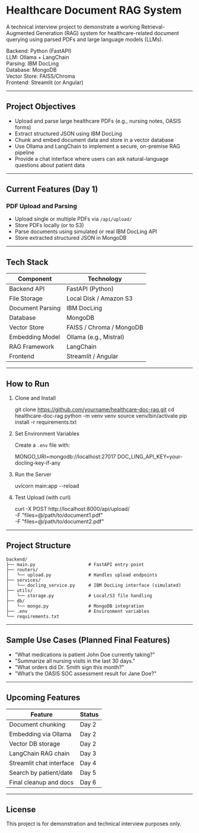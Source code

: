 
# Healthcare Document RAG System

A technical interview project to demonstrate a working Retrieval-Augmented Generation (RAG) system for healthcare-related document querying using parsed PDFs and large language models (LLMs).

Backend: Python (FastAPI)  
LLM: Ollama + LangChain  
Parsing: IBM DocLing  
Database: MongoDB  
Vector Store: FAISS/Chroma  
Frontend: Streamlit (or Angular)

---

## Project Objectives

- Upload and parse large healthcare PDFs (e.g., nursing notes, OASIS forms)
- Extract structured JSON using IBM DocLing
- Chunk and embed document data and store in a vector database
- Use Ollama and LangChain to implement a secure, on-premise RAG pipeline
- Provide a chat interface where users can ask natural-language questions about patient data

---

## Current Features (Day 1)

### PDF Upload and Parsing
- Upload single or multiple PDFs via `/api/upload/`
- Store PDFs locally (or to S3)
- Parse documents using simulated or real IBM DocLing API
- Store extracted structured JSON in MongoDB

---

## Tech Stack

| Component        | Technology               |
|------------------|--------------------------|
| Backend API      | FastAPI (Python)         |
| File Storage     | Local Disk / Amazon S3   |
| Document Parsing | IBM DocLing              |
| Database         | MongoDB                  |
| Vector Store     | FAISS / Chroma / MongoDB |
| Embedding Model  | Ollama (e.g., Mistral)   |
| RAG Framework    | LangChain                |
| Frontend         | Streamlit / Angular      |

---

## How to Run

1. Clone and Install

    git clone https://github.com/yourname/healthcare-doc-rag.git
    cd healthcare-doc-rag
    python -m venv venv
    source venv/bin/activate
    pip install -r requirements.txt

2. Set Environment Variables

    Create a `.env` file with:

    MONGO_URI=mongodb://localhost:27017
    DOC_LING_API_KEY=your-docling-key-if-any

3. Run the Server

    uvicorn main:app --reload

4. Test Upload (with curl)

    curl -X POST http://localhost:8000/api/upload/ \
    -F "files=@/path/to/document1.pdf" \
    -F "files=@/path/to/document2.pdf"

---

## Project Structure

    backend/
    ├── main.py                    # FastAPI entry point
    ├── routers/
    │   └── upload.py              # Handles upload endpoints
    ├── services/
    │   └── docling_service.py     # IBM DocLing interface (simulated)
    ├── utils/
    │   └── storage.py             # Local/S3 file handling
    ├── db/
    │   └── mongo.py               # MongoDB integration
    ├── .env                       # Environment variables
    └── requirements.txt

---

## Sample Use Cases (Planned Final Features)

- "What medications is patient John Doe currently taking?"
- "Summarize all nursing visits in the last 30 days."
- "What orders did Dr. Smith sign this month?"
- "What’s the OASIS SOC assessment result for Jane Doe?"

---

## Upcoming Features

| Feature                    | Status |
|----------------------------|--------|
| Document chunking          | Day 2  |
| Embedding via Ollama       | Day 2  |
| Vector DB storage          | Day 2  |
| LangChain RAG chain        | Day 3  |
| Streamlit chat interface   | Day 4  |
| Search by patient/date     | Day 5  |
| Final cleanup and docs     | Day 6  |

---

## License

This project is for demonstration and technical interview purposes only.
